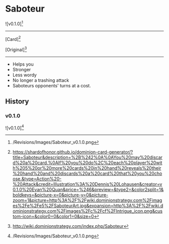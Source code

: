 # Saboteur

![v0.1.0][^v0.1.0]

---

[Card][^Card]

[Original][^Original]

---

- Helps you
- Stronger
- Less wordy
- No longer a trashing attack
- Saboteurs opponents' turns at a cost.

## History

### v0.1.0

![v0.1.0][^v0.1.0]

[^v0.1.0]: /Revisions/Images/Saboteur_v0.1.0.png
[^Card]: https://shardofhonor.github.io/dominion-card-generator/?title=Saboteur&description=%2B%242%0A%0AYou%20may%20discard%20a%20card.%0AIf%20you%20do%2C%20each%20player%20with%205%20or%20more%20cards%20in%20hand%20reveals%20their%20hand%20and%20discards%20a%20card%20that%20you%20choose.&type=Action%20-%20Attack&credit=Illustration%3A%20Dennis%20Lohausen&creator=v0.1.0%20Evan%20Quan&price=%246&preview=&type2=&color2split=1&boldkeys=&picture-x=0&picture-y=0&picture-zoom=1&picture=http%3A%2F%2Fwiki.dominionstrategy.com%2Fimages%2Fe%2Fe5%2FSaboteurArt.jpg&expansion=http%3A%2F%2Fwiki.dominionstrategy.com%2Fimages%2Fc%2Fcf%2FIntrigue_icon.png&custom-icon=&color0=0&color1=0&size=0
[^Original]: http://wiki.dominionstrategy.com/index.php/Saboteur
